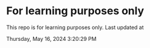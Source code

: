 # For learning purposes only
This repo is for learning purposes only.
Last updated at

Thursday, May 16, 2024 3:20:29 PM


